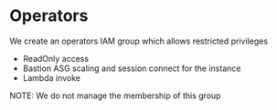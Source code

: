 # Operators
We create an operators IAM group which allows restricted privileges
- ReadOnly access
- Bastion ASG scaling and session connect for the instance
- Lambda invoke


NOTE: We do not manage the membership of this group
